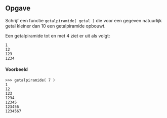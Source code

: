 ## Opgave
Schrijf een functie `getalpiramide( getal )` die voor een gegeven natuurlijk getal kleiner dan 10 een getalpiramide opbouwt.

Een getalpiramide tot en met 4 ziet er uit als volgt:

```
1
12
123
1234
```

#### Voorbeeld
```
>>> getalpiramide( 7 )
1
12
123
1234
12345
123456
1234567
```